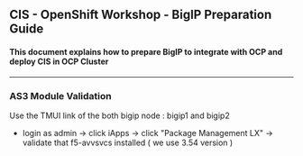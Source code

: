 ## CIS - OpenShift Workshop - BigIP Preparation Guide

#### This document explains how to prepare BigIP to integrate with OCP and deploy CIS in OCP Cluster

---

### AS3 Module Validation

Use the TMUI link of the both bigip node : bigip1 and bigip2
- login as admin -> click iApps -> click "Package Management LX" -> validate that f5-avvsvcs installed ( we use 3.54 version )


